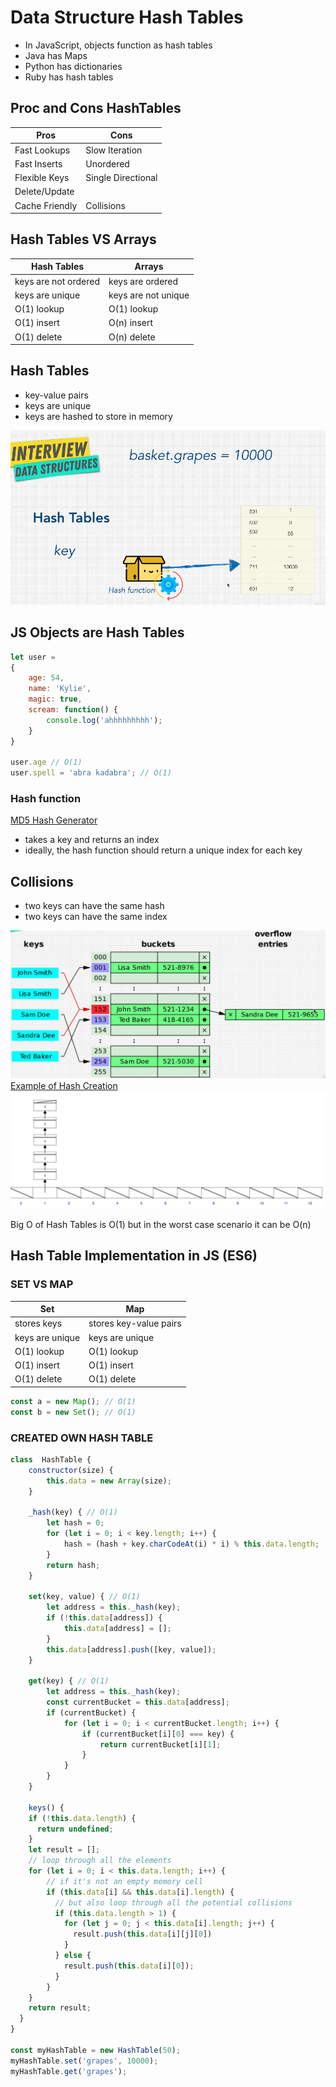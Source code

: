 # Data Structure Hash Tables

- In JavaScript, objects function as hash tables
- Java has Maps
- Python has dictionaries
- Ruby has hash tables

## Proc and Cons HashTables

| Pros                 | Cons                 |
| -------------------- | -------------------- |
| Fast Lookups         | Slow Iteration       |
| Fast Inserts         | Unordered            |
| Flexible Keys        | Single Directional   |
| Delete/Update        |                      |
| Cache Friendly       | Collisions           |

## Hash Tables VS Arrays

| Hash Tables          | Arrays              |
| -------------------- | ------------------- |
| keys are not ordered | keys are ordered    |
| keys are unique      | keys are not unique |
| O(1) lookup          | O(1) lookup         |
| O(1) insert          | O(n) insert         |
| O(1) delete          | O(n) delete         |

## Hash Tables

- key-value pairs
- keys are unique
- keys are hashed to store in memory

![Hash Table Illustration](./src/image.png)

## JS Objects are Hash Tables

```javascript
let user =
{
    age: 54,
    name: 'Kylie',
    magic: true,
    scream: function() {
        console.log('ahhhhhhhhh');
    }
}

user.age // O(1)
user.spell = 'abra kadabra'; // O(1)
```

### Hash function

[MD5 Hash Generator](https://www.miraclesalad.com/webtools/md5.php)

- takes a key and returns an index
- ideally, the hash function should return a unique index for each key

## Collisions

- two keys can have the same hash
- two keys can have the same index

![EXAMPLE 1 of collisions](./src/image-1.png)
[Example of Hash Creation](https://www.cs.usfca.edu/~galles/visualization/OpenHash.html)
![EXAMPLE 2 of collisions](./src/image-2.png)

Big O of Hash Tables is O(1) but in the worst case scenario it can be O(n)

## Hash Table Implementation in JS (ES6)

### SET VS MAP

| Set             | Map                    |
| --------------- | ---------------------- |
| stores keys     | stores key-value pairs |
| keys are unique | keys are unique        |
| O(1) lookup     | O(1) lookup            |
| O(1) insert     | O(1) insert            |
| O(1) delete     | O(1) delete            |

```javascript
const a = new Map(); // O(1)
const b = new Set(); // O(1)
```

### CREATED OWN HASH TABLE

```javascript
class  HashTable {
    constructor(size) {
        this.data = new Array(size);
    }

    _hash(key) { // O(1)
        let hash = 0;
        for (let i = 0; i < key.length; i++) {
            hash = (hash + key.charCodeAt(i) * i) % this.data.length;
        }
        return hash;
    }

    set(key, value) { // O(1)
        let address = this._hash(key);
        if (!this.data[address]) {
            this.data[address] = [];
        }
        this.data[address].push([key, value]);
    }

    get(key) { // O(1)
        let address = this._hash(key);
        const currentBucket = this.data[address];
        if (currentBucket) {
            for (let i = 0; i < currentBucket.length; i++) {
                if (currentBucket[i][0] === key) {
                    return currentBucket[i][1];
                }
            }
        }
    }

    keys() {
    if (!this.data.length) {
      return undefined;
    }
    let result = [];
    // loop through all the elements
    for (let i = 0; i < this.data.length; i++) {
        // if it's not an empty memory cell
        if (this.data[i] && this.data[i].length) {
          // but also loop through all the potential collisions
          if (this.data.length > 1) {
            for (let j = 0; j < this.data[i].length; j++) {
              result.push(this.data[i][j][0])
            }
          } else {
            result.push(this.data[i][0]);
          }
        }
    }
    return result;
  }
}

const myHashTable = new HashTable(50);
myHashTable.set('grapes', 10000);
myHashTable.get('grapes');
```
